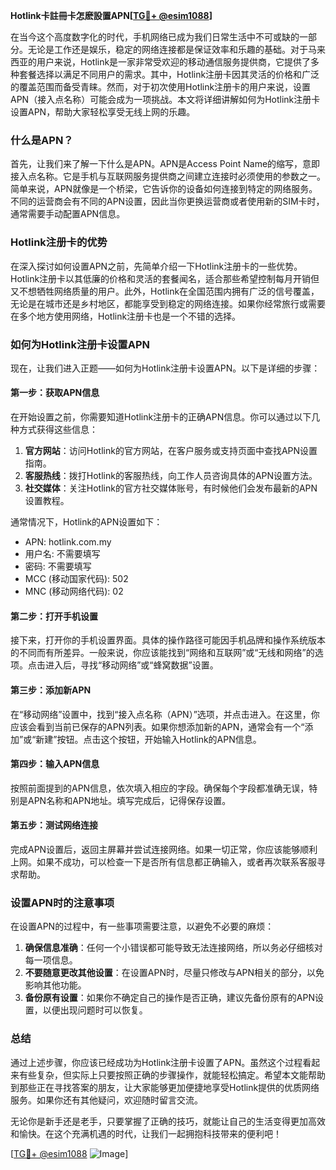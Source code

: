 **Hotlink卡註冊卡怎麽設置APN[[TG💪+ @esim1088](https://t.me/s/esim1088)]**

在当今这个高度数字化的时代，手机网络已成为我们日常生活中不可或缺的一部分。无论是工作还是娱乐，稳定的网络连接都是保证效率和乐趣的基础。对于马来西亚的用户来说，Hotlink是一家非常受欢迎的移动通信服务提供商，它提供了多种套餐选择以满足不同用户的需求。其中，Hotlink注册卡因其灵活的价格和广泛的覆盖范围而备受青睐。然而，对于初次使用Hotlink注册卡的用户来说，设置APN（接入点名称）可能会成为一项挑战。本文将详细讲解如何为Hotlink注册卡设置APN，帮助大家轻松享受无线上网的乐趣。

### 什么是APN？

首先，让我们来了解一下什么是APN。APN是Access Point Name的缩写，意即接入点名称。它是手机与互联网服务提供商之间建立连接时必须使用的参数之一。简单来说，APN就像是一个桥梁，它告诉你的设备如何连接到特定的网络服务。不同的运营商会有不同的APN设置，因此当你更换运营商或者使用新的SIM卡时，通常需要手动配置APN信息。

### Hotlink注册卡的优势

在深入探讨如何设置APN之前，先简单介绍一下Hotlink注册卡的一些优势。Hotlink注册卡以其低廉的价格和灵活的套餐闻名，适合那些希望控制每月开销但又不想牺牲网络质量的用户。此外，Hotlink在全国范围内拥有广泛的信号覆盖，无论是在城市还是乡村地区，都能享受到稳定的网络连接。如果你经常旅行或需要在多个地方使用网络，Hotlink注册卡也是一个不错的选择。

### 如何为Hotlink注册卡设置APN

现在，让我们进入正题——如何为Hotlink注册卡设置APN。以下是详细的步骤：

#### 第一步：获取APN信息

在开始设置之前，你需要知道Hotlink注册卡的正确APN信息。你可以通过以下几种方式获得这些信息：

1. **官方网站**：访问Hotlink的官方网站，在客户服务或支持页面中查找APN设置指南。
2. **客服热线**：拨打Hotlink的客服热线，向工作人员咨询具体的APN设置方法。
3. **社交媒体**：关注Hotlink的官方社交媒体账号，有时候他们会发布最新的APN设置教程。

通常情况下，Hotlink的APN设置如下：
- APN: hotlink.com.my
- 用户名: 不需要填写
- 密码: 不需要填写
- MCC (移动国家代码): 502
- MNC (移动网络代码): 02

#### 第二步：打开手机设置

接下来，打开你的手机设置界面。具体的操作路径可能因手机品牌和操作系统版本的不同而有所差异。一般来说，你应该能找到“网络和互联网”或“无线和网络”的选项。点击进入后，寻找“移动网络”或“蜂窝数据”设置。

#### 第三步：添加新APN

在“移动网络”设置中，找到“接入点名称（APN）”选项，并点击进入。在这里，你应该会看到当前已保存的APN列表。如果你想添加新的APN，通常会有一个“添加”或“新建”按钮。点击这个按钮，开始输入Hotlink的APN信息。

#### 第四步：输入APN信息

按照前面提到的APN信息，依次填入相应的字段。确保每个字段都准确无误，特别是APN名称和APN地址。填写完成后，记得保存设置。

#### 第五步：测试网络连接

完成APN设置后，返回主屏幕并尝试连接网络。如果一切正常，你应该能够顺利上网。如果不成功，可以检查一下是否所有信息都正确输入，或者再次联系客服寻求帮助。

### 设置APN时的注意事项

在设置APN的过程中，有一些事项需要注意，以避免不必要的麻烦：

1. **确保信息准确**：任何一个小错误都可能导致无法连接网络，所以务必仔细核对每一项信息。
2. **不要随意更改其他设置**：在设置APN时，尽量只修改与APN相关的部分，以免影响其他功能。
3. **备份原有设置**：如果你不确定自己的操作是否正确，建议先备份原有的APN设置，以便出现问题时可以恢复。

### 总结

通过上述步骤，你应该已经成功为Hotlink注册卡设置了APN。虽然这个过程看起来有些复杂，但实际上只要按照正确的步骤操作，就能轻松搞定。希望本文能帮助到那些正在寻找答案的朋友，让大家能够更加便捷地享受Hotlink提供的优质网络服务。如果你还有其他疑问，欢迎随时留言交流。

无论你是新手还是老手，只要掌握了正确的技巧，就能让自己的生活变得更加高效和愉快。在这个充满机遇的时代，让我们一起拥抱科技带来的便利吧！

[[TG💪+ @esim1088](https://t.me/s/esim1088) ![Image](https://i.postimg.cc/4NQfJmqS/Snipaste-2025-05-13-00-14-12.png)]